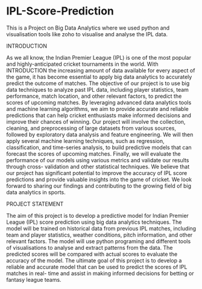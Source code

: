 # IPL-Score-Prediction
This is a Project on Big Data Analytics where we used python and visualisation tools like zoho to visualise and analyse the IPL data. 

INTRODUCTION

As we all know, the Indian Premier League (IPL) is one of the most popular and highly-anticipated cricket tournaments in the world. With
INTRODUCTION
the increasing amount of data available for every aspect of the game, it has become essential to apply big data analytics to accurately predict the outcome of matches.
The objective of our project is to use big data techniques to analyze past IPL data, including player statistics, team performance, match location, and other relevant factors, to predict the scores of upcoming matches. By leveraging advanced data analytics tools and machine learning algorithms, we aim to provide accurate and reliable predictions that can help cricket enthusiasts make informed decisions and improve their chances of winning.
Our project will involve the collection, cleaning, and preprocessing of large datasets from various sources, followed by exploratory data analysis and feature engineering. We will then apply several machine learning techniques, such as regression, classification, and time-series analysis, to build predictive models that can forecast the scores of upcoming matches. Finally, we will evaluate the performance of our models using various metrics and validate our results through cross- validation and other statistical techniques.
We believe that our project has significant potential to improve the accuracy of IPL score predictions and provide valuable insights into the game of cricket. We look forward to sharing our findings and contributing to the growing field of big data analytics in sports.

PROJECT STATEMENT

The aim of this project is to develop a predictive model for Indian Premier League (IPL) score prediction using big data analytics techniques. The model will be trained on historical data from previous IPL matches, including team and player statistics, weather conditions, pitch information, and other relevant factors. The model will use python programing and different tools of visualisations to analyse and extract patterns from the data. The predicted scores will be compared with actual scores to evaluate the accuracy of the model. The ultimate goal of this project is to develop a reliable and accurate model that can be used to predict the scores of IPL matches in real- time and assist in making informed decisions for betting or fantasy league teams.
